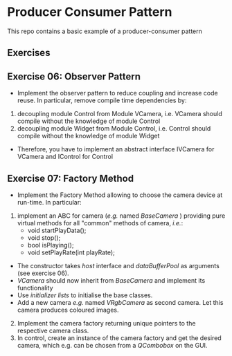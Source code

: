Producer Consumer Pattern
=========================
This repo contains a basic example of a producer-consumer pattern

## Exercises ##

Exercise 06: Observer Pattern
------------------------------
 * Implement the observer pattern to reduce coupling and increase code reuse. In particular, remove compile time dependencies by:
 1. decoupling module Control from Module VCamera, i.e. VCamera should compile without the knowledge of module Control
 2. decoupling module Widget from Module Control, i.e. Control should compile without the knowledge of module Widget
 * Therefore, you have to implement an abstract interface IVCamera for VCamera and IControl for Control
    
Exercise 07: Factory Method
------------------------------
 * Implement the Factory Method allowing to choose the camera device at run-time. In particular:
 1. implement an ABC for camera (_e.g._ named _BaseCamera_ ) providing pure virtual methods for all "common" methods of camera, _i.e._:
    - void startPlayData();
    - void stop();
    - bool isPlaying();
    - void setPlayRate(int playRate);
* The constructor takes _host_ interface and _dataBufferPool_ as arguments (see exercise 06).
* _VCamera_ should now inherit from _BaseCamera_ and implement its functionality
* Use _initializer_ _lists_ to initialise the base classes.
* Add a new camera _e.g._ named _VRgbCamera_ as second camera. Let this camera produces coloured images.

 2. Implement the camera factory returning unique pointers to the respective camera class.
 3. In control, create an instance of the camera factory and get the desired camera, which e.g. can be chosen from a _QCombobox_ on the GUI.
    